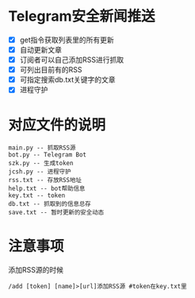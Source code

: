 # Telegram安全新闻推送
- [x] get指令获取列表里的所有更新
- [x] 自动更新文章
- [x] 订阅者可以自己添加RSS进行抓取
- [x] 可列出目前有的RSS
- [x] 可指定搜索db.txt关键字的文章
- [x] 进程守护

# 对应文件的说明
```text
main.py -- 抓取RSS源
bot.py -- Telegram Bot
szk.py -- 生成token
jcsh.py -- 进程守护
rss.txt -- 存放RSS地址
help.txt -- bot帮助信息
key.txt -- token
db.txt -- 抓取到的信息总存
save.txt -- 暂时更新的安全动态
```
# 注意事项
添加RSS源的时候
```
/add [token] [name]>[url]添加RSS源 #token在key.txt里
```
